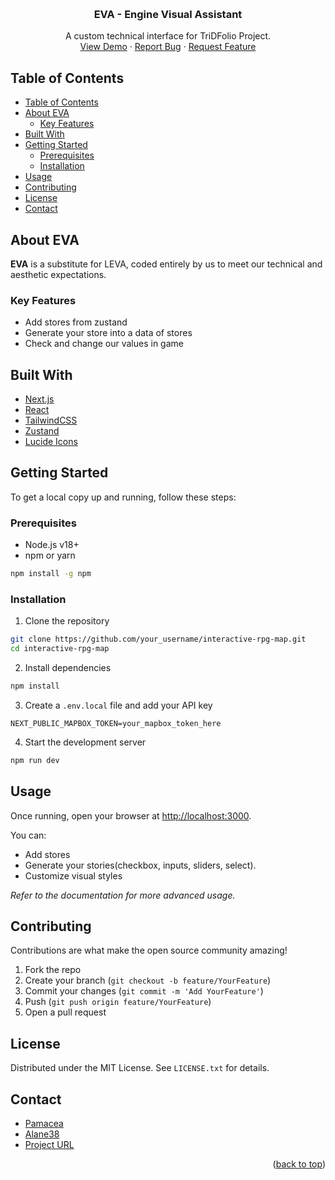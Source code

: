 <a id="readme-top"></a>
<br />
<div align="center">
  <h3 align="center">EVA - Engine Visual Assistant</h3>

  <p align="center">
    A custom technical interface for TriDFolio Project.
    <br />
    <a href="tridfolio.newalfox.fr">View Demo</a>
    ·
    <a href="#">Report Bug</a>
    ·
    <a href="#">Request Feature</a>
  </p>
</div>

## Table of Contents

- [Table of Contents](#table-of-contents)
- [About EVA](#about-eva)
  - [Key Features](#key-features)
- [Built With](#built-with)
- [Getting Started](#getting-started)
  - [Prerequisites](#prerequisites)
  - [Installation](#installation)
- [Usage](#usage)
- [Contributing](#contributing)
- [License](#license)
- [Contact](#contact)

## About EVA

**EVA** is a substitute for LEVA, coded entirely by us to meet our technical and aesthetic expectations.

### Key Features

- Add stores from zustand
- Generate your store into a data of stores
- Check and change our values in game

## Built With

- [Next.js](https://nextjs.org/)
- [React](https://reactjs.org/)
- [TailwindCSS](https://tailwindcss.com/)
- [Zustand](https://zustand-demo.pmnd.rs)
- [Lucide Icons](https://lucide.dev/icons/)

## Getting Started

To get a local copy up and running, follow these steps:

### Prerequisites

- Node.js v18+
- npm or yarn

```bash
npm install -g npm
```

### Installation

1. Clone the repository

```bash
git clone https://github.com/your_username/interactive-rpg-map.git
cd interactive-rpg-map
```

2. Install dependencies

```bash
npm install
```

3. Create a `.env.local` file and add your API key

```env
NEXT_PUBLIC_MAPBOX_TOKEN=your_mapbox_token_here
```

4. Start the development server

```bash
npm run dev
```

## Usage

Once running, open your browser at [http://localhost:3000](http://localhost:3000).

You can:

- Add stores 
- Generate your stories(checkbox, inputs, sliders, select).
- Customize visual styles

_Refer to the documentation for more advanced usage._

## Contributing

Contributions are what make the open source community amazing!

1. Fork the repo  
2. Create your branch (`git checkout -b feature/YourFeature`)
3. Commit your changes (`git commit -m 'Add YourFeature'`)
4. Push (`git push origin feature/YourFeature`)
5. Open a pull request

## License

Distributed under the MIT License. See `LICENSE.txt` for details.

## Contact

- [Pamacea](https://github.com/Pamacea)
- [Alane38](https://github.com/Alane38)
- [Project URL](https://github.com/Alane38/3D-Nextjs-Portfolio)

<p align="right">(<a href="#readme-top">back to top</a>)</p>


